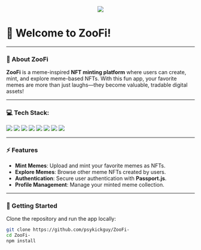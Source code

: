 <div align="center">
  <img src="https://user-images.githubusercontent.com/74038190/225813708-98b745f2-7d22-48cf-9150-083f1b00d6c9.gif">
</div>

<h1 align="left">🦁 Welcome to ZooFi!</h1>

---

### 🚀 About ZooFi

**ZooFi** is a meme-inspired **NFT minting platform** where users can create, mint, and explore meme-based NFTs. With this fun app, your favorite memes are more than just laughs—they become valuable, tradable digital assets!

---

### 💻 Tech Stack:

<div align="left">
  <img src="https://img.shields.io/badge/node.js-6DA55F?style=for-the-badge&logo=node.js&logoColor=white">
  <img src="https://img.shields.io/badge/express.js-%23404d59.svg?style=for-the-badge&logo=express&logoColor=%2361DAFB">
  <img src="https://img.shields.io/badge/mongodb-%234ea94b.svg?style=for-the-badge&logo=mongodb&logoColor=white">
  <img src="https://img.shields.io/badge/passport.js-%23323330.svg?style=for-the-badge&logo=passport&logoColor=black">
   <img src="https://img.shields.io/badge/react-%2320232a.svg?style=for-the-badge&logo=react&logoColor=%2361DAFB">
  <img src="https://img.shields.io/badge/ejs-%23B4CA65.svg?style=for-the-badge&logo=ejs&logoColor=black">
  <img src="https://img.shields.io/badge/html5-%23E34F26.svg?style=for-the-badge&logo=html5&logoColor=white">
  <img src="https://img.shields.io/badge/css3-%231572B6.svg?style=for-the-badge&logo=css3&logoColor=white">
</div>

---

### ⚡ Features

* **Mint Memes**: Upload and mint your favorite memes as NFTs.
* **Explore Memes**: Browse other meme NFTs created by users.
* **Authentication**: Secure user authentication with **Passport.js**.
* **Profile Management**: Manage your minted meme collection.

---

### 🚀 Getting Started

Clone the repository and run the app locally:

```bash
git clone https://github.com/psykickguy/ZooFi-
cd ZooFi-
npm install
